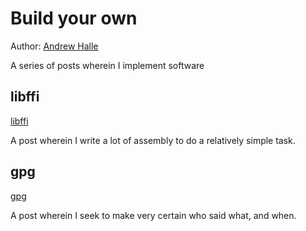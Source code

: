 # Build your own

Author: [Andrew Halle](https://github.com/andrewhalle)

A series of posts wherein I implement software

## libffi
[libffi](https://andrewhalle.github.io/build-your-own/libffi)

A post wherein I write a lot of assembly to do a relatively simple task.

## gpg
[gpg](https://andrewhalle.github.io/build-your-own/gpg)

A post wherein I seek to make very certain who said what, and when.
